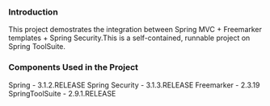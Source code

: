 ### Introduction

This project demostrates the integration between Spring MVC + Freemarker templates + Spring Security.This is a self-contained, runnable project on Spring ToolSuite. 

### Components Used in the Project

Spring - 3.1.2.RELEASE
Spring Security - 3.1.3.RELEASE
Freemarker - 2.3.19
SpringToolSuite - 2.9.1.RELEASE
